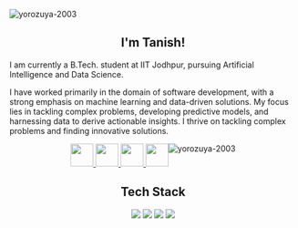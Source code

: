 <!--
**yorozuya-2003/yorozuya-2003** is a ✨ _special_ ✨ repository because its `README.md` (this file) appears on your GitHub profile.

Here are some ideas to get you started:

- 🔭 I’m currently working on ...
- 🌱 I’m currently learning ...
- 👯 I’m looking to collaborate on ...
- 🤔 I’m looking for help with ...
- 💬 Ask me about ...
- 📫 How to reach me: ...
- 😄 Pronouns: ...
- ⚡ Fun fact: ...
-->

![yorozuya-2003](https://github.com/yorozuya-2003/yorozuya-2003/assets/101598170/53270f43-52da-426f-ae98-044f196b0ab7)

<h2 align="center"> I'm Tanish! </h2>

<p> I am currently a B.Tech. student at IIT Jodhpur, pursuing Artificial Intelligence and Data Science. </p>
<p> I have worked primarily in the domain of software development, with a strong emphasis on machine learning and data-driven solutions. My focus lies in tackling complex problems, developing predictive models, and harnessing data to derive actionable insights. I thrive on tackling complex problems and finding innovative solutions. </p>

<div style="display:flex; flex-drection:row; justify-content:center;">
  <div align="center">
    <a href="https://tanish-pagaria.vercel.app/">
      <img src="https://img.shields.io/badge/Portfolio-blue?style=for-the-badge" height=40 />
    </a>
    <a href = "mailto:tanishpagaria@gmail.com">
      <img src = "https://img.shields.io/badge/Email-blue?style=for-the-badge" height=40 />
    </a>
    <a href="https://www.linkedin.com/in/tanishpagaria/">
      <img src="https://img.shields.io/badge/LinkedIn-blue?style=for-the-badge" height=40 />
    </a>
    <a href="https://drive.google.com/file/d/1KJwv70VsvWDuBD-x-wM0yYy_x6F-V8lF/view?usp=drive_link">
      <img src="https://img.shields.io/badge/View_Resume-blue?style=for-the-badge" height=40 />
    </a>
  </div>
  <div align="center">
    <img src="https://github-stats-alpha.vercel.app/api?username=yorozuya-2003&cc=000&tc=fff&ic=fff&bc=000" alt="yorozuya-2003" />
  </div>
</div>


<div align="center">
  <h2> Tech Stack </h2>
  <p align="center">
      <img src="https://skillicons.dev/icons?i=python,c,cpp,java" />
  <!-- </p>
  <p align="center"> -->
      <img src="https://skillicons.dev/icons?i=django,qt,flask,html,css,js,react,figma" />
  <!-- </p>
  <p align="center"> -->
      <img src="https://skillicons.dev/icons?i=mysql,mongodb,postgres,pytorch,sklearn" />
  <!-- </p>
  <p align="center"> -->
      <img src="https://skillicons.dev/icons?i=git,github,linux,vim,vscode" />
  </p>
</div>
